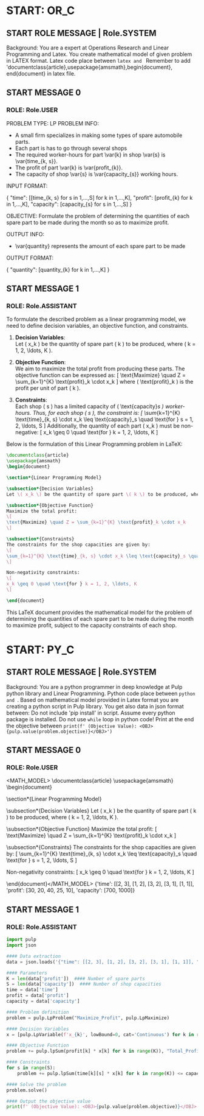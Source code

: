 # START: OR_C 
## START ROLE MESSAGE | Role.SYSTEM 
Background: You are a expert at Operations Research and Linear Programming and Latex. You create mathematical model of given problem in LATEX format. Latex code place between ```latex and ``` Remember to add 'documentclass{article},usepackage{amsmath},begin{document}, end{document} in latex file. 
## START MESSAGE 0 
### ROLE: Role.USER
<DESCRIPTION>
PROBLEM TYPE: LP
PROBLEM INFO:

- A small firm specializes in making some types of spare automobile parts. 
- Each part is has to go through several shops 
- The required worker-hours for part \var{k} in shop \var{s} is \var{time_{k, s}}.
- The profit of part \var{k} is \var{profit_{k}}.
- The capacity of shop \var{s} is \var{capacity_{s}} working hours.

INPUT FORMAT:

{
	"time": [[time_{k, s} for s in 1,...,S] for k in 1,...,K],
	"profit": [profit_{k} for k in 1,...,K],
	"capacity": [capacity_{s} for s in 1,...,S]
}


OBJECTIVE: Formulate the problem of determining the quantities of each spare part to be made during the month so as to maximize profit.

OUTPUT INFO:

- \var{quantity} represents the amount of each spare part to be made

OUTPUT FORMAT:

{
	"quantity": [quantity_{k} for k in 1,...,K]
}
</DESCRIPTION>


## START MESSAGE 1 
### ROLE: Role.ASSISTANT
To formulate the described problem as a linear programming model, we need to define decision variables, an objective function, and constraints.

1. **Decision Variables**:  
   Let \( x_k \) be the quantity of spare part \( k \) to be produced, where \( k = 1, 2, \ldots, K \).

2. **Objective Function**:  
   We aim to maximize the total profit from producing these parts. The objective function can be expressed as:
   \[
   \text{Maximize} \quad Z = \sum_{k=1}^{K} \text{profit}_k \cdot x_k
   \]
   where \( \text{profit}_k \) is the profit per unit of part \( k \).

3. **Constraints**:  
   Each shop \( s \) has a limited capacity of \( \text{capacity}_s \) worker-hours. Thus, for each shop \( s \), the constraint is:
   \[
   \sum_{k=1}^{K} \text{time}_{k, s} \cdot x_k \leq \text{capacity}_s \quad \text{for } s = 1, 2, \ldots, S
   \]
   Additionally, the quantity of each part \( x_k \) must be non-negative:
   \[
   x_k \geq 0 \quad \text{for } k = 1, 2, \ldots, K
   \]

Below is the formulation of this Linear Programming problem in LaTeX:

```latex
\documentclass{article}
\usepackage{amsmath}
\begin{document}

\section*{Linear Programming Model}

\subsection*{Decision Variables}
Let \( x_k \) be the quantity of spare part \( k \) to be produced, where \( k = 1, 2, \ldots, K \).

\subsection*{Objective Function}
Maximize the total profit:
\[
\text{Maximize} \quad Z = \sum_{k=1}^{K} \text{profit}_k \cdot x_k
\]

\subsection*{Constraints}
The constraints for the shop capacities are given by:
\[
\sum_{k=1}^{K} \text{time}_{k, s} \cdot x_k \leq \text{capacity}_s \quad \text{for } s = 1, 2, \ldots, S
\]

Non-negativity constraints:
\[
x_k \geq 0 \quad \text{for } k = 1, 2, \ldots, K
\]

\end{document}
```

This LaTeX document provides the mathematical model for the problem of determining the quantities of each spare part to be made during the month to maximize profit, subject to the capacity constraints of each shop.

# START: PY_C 
## START ROLE MESSAGE | Role.SYSTEM 
Background: You are a python programmer in deep knowledge at Pulp python library and Linear Programming. Python code place between ```python and ```. Based on mathematical model provided in Latex format you are creating a python script in Pulp library. You get also data in json format between: <DATA></DATA> Do not include 'pip install' in script. Assume every python package is installed. Do not use `while` loop in python code! Print at the end the objective between <OBJ></OBJ> `print(f' (Objective Value): <OBJ>{pulp.value(problem.objective)}</OBJ>')` 
## START MESSAGE 0 
### ROLE: Role.USER
<MATH_MODEL>
\documentclass{article}
\usepackage{amsmath}
\begin{document}

\section*{Linear Programming Model}

\subsection*{Decision Variables}
Let \( x_k \) be the quantity of spare part \( k \) to be produced, where \( k = 1, 2, \ldots, K \).

\subsection*{Objective Function}
Maximize the total profit:
\[
\text{Maximize} \quad Z = \sum_{k=1}^{K} \text{profit}_k \cdot x_k
\]

\subsection*{Constraints}
The constraints for the shop capacities are given by:
\[
\sum_{k=1}^{K} \text{time}_{k, s} \cdot x_k \leq \text{capacity}_s \quad \text{for } s = 1, 2, \ldots, S
\]

Non-negativity constraints:
\[
x_k \geq 0 \quad \text{for } k = 1, 2, \ldots, K
\]

\end{document}</MATH_MODEL>
<DATA>
{'time': [[2, 3], [1, 2], [3, 2], [3, 1], [1, 1]], 'profit': [30, 20, 40, 25, 10], 'capacity': [700, 1000]}</DATA>


## START MESSAGE 1 
### ROLE: Role.ASSISTANT
```python
import pulp
import json

#### Data extraction
data = json.loads('{"time": [[2, 3], [1, 2], [3, 2], [3, 1], [1, 1]], "profit": [30, 20, 40, 25, 10], "capacity": [700, 1000]}')

#### Parameters
K = len(data['profit'])  #### Number of spare parts
S = len(data['capacity'])  #### Number of shop capacities
time = data['time']
profit = data['profit']
capacity = data['capacity']

#### Problem definition
problem = pulp.LpProblem("Maximize_Profit", pulp.LpMaximize)

#### Decision Variables
x = [pulp.LpVariable(f'x_{k}', lowBound=0, cat='Continuous') for k in range(K)]

#### Objective Function
problem += pulp.lpSum(profit[k] * x[k] for k in range(K)), "Total_Profit"

#### Constraints
for s in range(S):
    problem += pulp.lpSum(time[k][s] * x[k] for k in range(K)) <= capacity[s], f"Capacity_Constraint_{s+1}"

#### Solve the problem
problem.solve()

#### Output the objective value
print(f' (Objective Value): <OBJ>{pulp.value(problem.objective)}</OBJ>')
```

